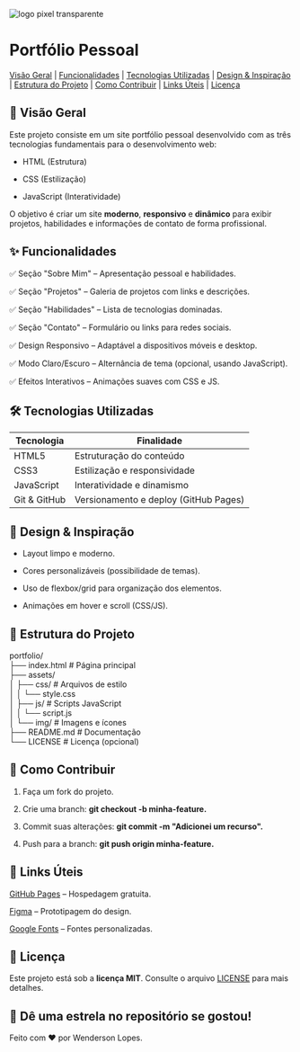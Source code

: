 ![logo pixel transparente](https://github.com/user-attachments/assets/2db90616-27f4-432f-a1d2-76c656821e9f)
# Portfólio Pessoal

[Visão Geral](#-visão-geral) | [Funcionalidades](#-funcionalidades) | [Tecnologias Utilizadas](#-funcionalidades) | [Design & Inspiração](#%EF%B8%8F-tecnologias-utilizadas) | [Estrutura do Projeto](#-estrutura-do-projeto) | [Como Contribuir](#-como-contribuir) | [Links Úteis](#-links-úteis) | [Licença](#-licença)

## 📌 Visão Geral

Este projeto consiste em um site portfólio pessoal desenvolvido com as três tecnologias fundamentais para o desenvolvimento web:

* HTML (Estrutura)

* CSS (Estilização)

* JavaScript (Interatividade)

O objetivo é criar um site **moderno**, **responsivo** e **dinâmico** para exibir projetos, habilidades e informações de contato de forma profissional.

## ✨ Funcionalidades

✅ Seção "Sobre Mim" – Apresentação pessoal e habilidades.

✅ Seção "Projetos" – Galeria de projetos com links e descrições.

✅ Seção "Habilidades" – Lista de tecnologias dominadas.

✅ Seção "Contato" – Formulário ou links para redes sociais.

✅ Design Responsivo – Adaptável a dispositivos móveis e desktop.

✅ Modo Claro/Escuro – Alternância de tema (opcional, usando JavaScript).

✅ Efeitos Interativos – Animações suaves com CSS e JS.

## 🛠️ Tecnologias Utilizadas

Tecnologia | Finalidade
----------- |----------
HTML5 |	Estruturação do conteúdo
CSS3 |	Estilização e responsividade
JavaScript |	Interatividade e dinamismo
Git & GitHub |	Versionamento e deploy (GitHub Pages)

## 🎨 Design & Inspiração

* Layout limpo e moderno.

*  Cores personalizáveis (possibilidade de temas).

*  Uso de flexbox/grid para organização dos elementos.

* Animações em hover e scroll (CSS/JS).

## 📂 Estrutura do Projeto

portfolio/  
├── index.html          # Página principal  
├── assets/  
│   ├── css/           # Arquivos de estilo  
│   │   └── style.css  
│   ├── js/            # Scripts JavaScript  
│   │   └── script.js  
│   └── img/           # Imagens e ícones  
├── README.md          # Documentação  
└── LICENSE            # Licença (opcional)  


## 🚀 Como Contribuir

  1. Faça um fork do projeto.

  2. Crie uma branch: **git checkout -b minha-feature.**

  3. Commit suas alterações: **git commit -m "Adicionei um recurso".**

  4. Push para a branch: **git push origin minha-feature.**

## 🔗 Links Úteis

[GitHub Pages](https://pages.github.com/) – Hospedagem gratuita.

[Figma](https://www.figma.com/pt-br/) – Prototipagem do design.

[Google Fonts](https://fonts.google.com/) – Fontes personalizadas.

## 📜 Licença

Este projeto está sob a **licença MIT**. Consulte o arquivo [LICENSE](https://docs.github.com/pt/repositories/managing-your-repositorys-settings-and-features/customizing-your-repository/licensing-a-repository) para mais detalhes.

## 🌟 Dê uma estrela no repositório se gostou!

Feito com ❤️ por Wenderson Lopes.
